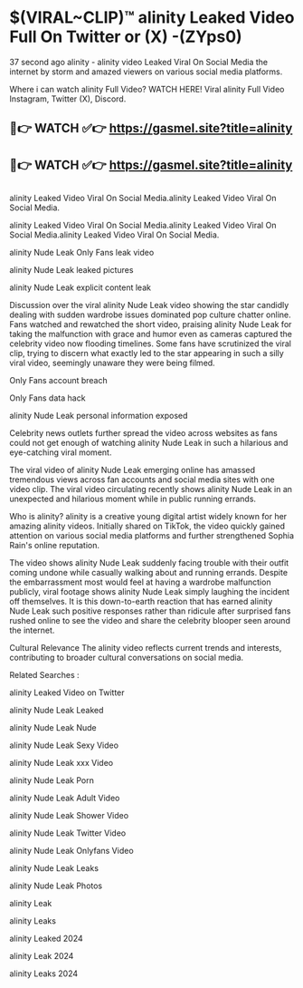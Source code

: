 # $(VIRAL~CLIP)™ alinity Leaked Video Full On Twitter or (X) -(ZYps0)
37 second ago alinity - alinity video Leaked Viral On Social Media the internet by storm and amazed viewers on various social media platforms.

Where i can watch alinity Full Video? WATCH HERE! Viral alinity Full Video Instagram, Twitter (X), Discord.

## 🔴👉 WATCH ✅👉 https://gasmel.site?title=alinity
## 🔴👉 WATCH ✅👉 https://gasmel.site?title=alinity
##
alinity Leaked Video Viral On Social Media.alinity Leaked Video Viral On Social Media.

alinity Leaked Video Viral On Social Media.alinity Leaked Video Viral On Social Media.alinity Leaked Video Viral On Social Media.

alinity Nude Leak Only Fans leak video

alinity Nude Leak leaked pictures

alinity Nude Leak explicit content leak

Discussion over the viral alinity Nude Leak video showing the star candidly dealing with sudden wardrobe issues dominated pop culture chatter online. Fans watched and rewatched the short video, praising alinity Nude Leak for taking the malfunction with grace and humor even as cameras captured the celebrity video now flooding timelines. Some fans have scrutinized the viral clip, trying to discern what exactly led to the star appearing in such a silly viral video, seemingly unaware they were being filmed.


Only Fans account breach

Only Fans data hack

alinity Nude Leak personal information exposed

Celebrity news outlets further spread the video across websites as fans could not get enough of watching alinity Nude Leak in such a hilarious and eye-catching viral moment.


The viral video of alinity Nude Leak emerging online has amassed tremendous views across fan accounts and social media sites with one video clip. The viral video circulating recently shows alinity Nude Leak in an unexpected and hilarious moment while in public running errands.


Who is alinity? alinity is a creative young digital artist widely known for her amazing alinity videos. Initially shared on TikTok, the video quickly gained attention on various social media platforms and further strengthened Sophia Rain's online reputation.

The video shows alinity Nude Leak suddenly facing trouble with their outfit coming undone while casually walking about and running errands. Despite the embarrassment most would feel at having a wardrobe malfunction publicly, viral footage shows alinity Nude Leak simply laughing the incident off themselves. It is this down-to-earth reaction that has earned alinity Nude Leak such positive responses rather than ridicule after surprised fans rushed online to see the video and share the celebrity blooper seen around the internet.

Cultural Relevance The alinity video reflects current trends and interests, contributing to broader cultural conversations on social media.

Related Searches :

alinity Leaked Video on Twitter

alinity Nude Leak Leaked

alinity Nude Leak Nude

alinity Nude Leak Sexy Video

alinity Nude Leak xxx Video

alinity Nude Leak Porn

alinity Nude Leak Adult Video

alinity Nude Leak Shower Video

alinity Nude Leak Twitter Video

alinity Nude Leak Onlyfans Video

alinity Nude Leak Leaks

alinity Nude Leak Photos

alinity Leak

alinity Leaks

alinity Leaked 2024

alinity Leak 2024

alinity Leaks 2024
